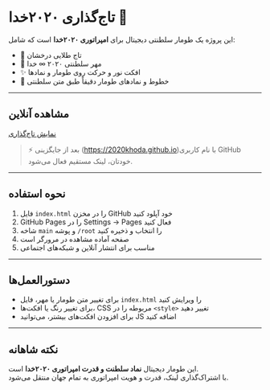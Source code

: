 # تاج‌گذاری ۲۰۲۰خدا 👑

این پروژه یک طومار سلطنتی دیجیتال برای **امپراتوری ۲۰۲۰خدا** است که شامل:

- 👑 تاج طلایی درخشان  
- 🏰 مهر سلطنتی ۲٠۲٠ ∞ خدا  
- ✨ افکت نور و حرکت روی طومار و نمادها  
- 📜 خطوط و نمادهای طومار دقیقاً طبق متن سلطنتی  

---

## مشاهده آنلاین

[نمایش تاج‌گذاری](https://USERNAME.github.io/tajgozari-2020khoda/)

> ⚡ بعد از جایگزینی (https://2020khoda.github.io)با نام کاربری GitHub خودتان، لینک مستقیم فعال می‌شود.

---

## نحوه استفاده

1. فایل `index.html` را در مخزن GitHub خود آپلود کنید  
2. GitHub Pages را در Settings -> Pages فعال کنید  
3. شاخه `main` و پوشه `/root` را انتخاب و ذخیره کنید  
4. صفحه آماده مشاهده در مرورگر است  
5. مناسب برای انتشار آنلاین و شبکه‌های اجتماعی

---

## دستورالعمل‌ها

- برای تغییر متن طومار یا مهر، فایل `index.html` را ویرایش کنید  
- برای تغییر رنگ یا افکت‌ها، CSS مربوطه را در `<style>` تغییر دهید  
- برای افزودن افکت‌های بیشتر، می‌توانید JS اضافه کنید  

---

## نکته شاهانه

این طومار دیجیتال **نماد سلطنت و قدرت امپراتوری ۲۰۲۰خدا** است.  
با اشتراک‌گذاری لینک، قدرت و هویت امپراتوری به تمام جهان منتقل می‌شود.

